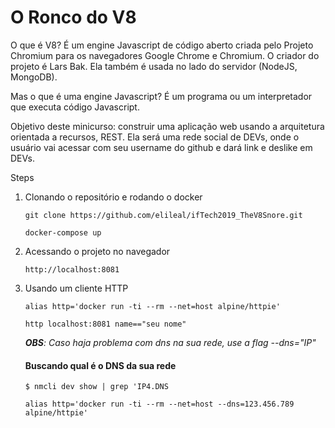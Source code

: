 # O Ronco do V8

O que é V8? 
É um engine Javascript de código aberto criada pelo Projeto Chromium para os navegadores Google Chrome e Chromium. O criador do projeto é Lars Bak. Ela também é usada no lado do servidor (NodeJS, MongoDB). 

Mas o que é uma engine Javascript?
É um programa ou um interpretador que executa código Javascript.	

Objetivo deste minicurso: construir uma aplicação web usando a arquitetura orientada a recursos, REST. Ela será uma rede social de DEVs, onde o usuário vai acessar com seu username do github e dará link e deslike em DEVs.

Steps

1. Clonando o repositório e rodando o docker

    `
    git clone https://github.com/elileal/ifTech2019_TheV8Snore.git
    `

    `
    docker-compose up
    `
1. Acessando o projeto no navegador

    `
    http://localhost:8081
    `
1. Usando um cliente HTTP

    `
    alias http='docker run -ti --rm --net=host alpine/httpie'
    `

    `
    http localhost:8081 name=="seu nome"
    `

    _**OBS**: Caso haja problema com dns na sua rede, use a flag --dns="IP"_

    #### Buscando qual é o DNS da sua rede

    `
    $ nmcli dev show | grep 'IP4.DNS
    `

    `
    alias http='docker run -ti --rm --net=host --dns=123.456.789 alpine/httpie'
    `


